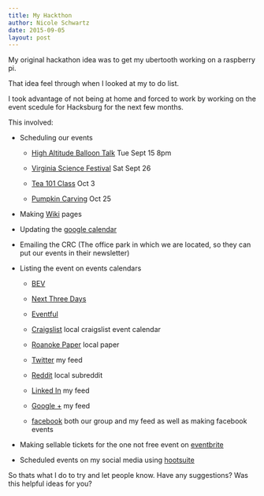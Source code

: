 ```yaml
---
title: My Hackthon
author: Nicole Schwartz
date: 2015-09-05
layout: post
---
```


My original hackathon idea was to get my ubertooth working on a raspberry pi.

That idea feel through when I looked at my to do list.

I took advantage of not being at home and forced to work by working on the event scedule for Hacksburg for the next few months.

This involved:

  * Scheduling our events

    * [High Altitude Balloon Talk](http://wiki.hacksburg.org/high_altitude_balloon_talk) Tue Sept 15 8pm

    * [Virginia Science Festival](http://wiki.hacksburg.org/va_science_fair) Sat Sept 26

    * [Tea 101 Class](http://wiki.hacksburg.org/tea_101_class) Oct 3

    * [Pumpkin Carving](http://wiki.hacksburg.org/pumpkin_carving) Oct 25

  * Making [Wiki](http://wiki.hacksburg.org/) pages

  * Updating the [google calendar](https://www.google.com/calendar/embed?src=hacksburg%40gmail.com&ctz=America/New_York)

  * Emailing the CRC (The office park in which we are located, so they can put our events in their newsletter)

  * Listing the event on events calendars

    * [BEV](https://www.bev.net/)

    * [Next Three Days](http://www.nextthreedays.com/)

    * [Eventful](http://eventful.com/events/new)

    * [Craigslist](http://blacksburg.craigslist.org) local craigslist event calendar

    * [Roanoke Paper](www.roanoke.com/calendar/) local paper

    * [Twitter](https://twitter.com/) my feed

    * [Reddit](https://www.reddit.com/r/blacksburg/) local subreddit

    * [Linked In](https://www.linkedin.com/) my feed

    * [Google +](https://plus.google.com/) my feed

    * [facebook](https://www.facebook.com/) both our group and my feed as well as making facebook events

  * Making sellable tickets for the one not free event on [eventbrite](https://www.eventbrite.com/)

  * Scheduled events on my social media using [hootsuite](https://hootsuite.com/)
  
So thats what I do to try and let people know. Have any suggestions? Was this helpful ideas for you?
